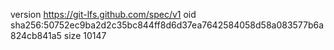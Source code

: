 version https://git-lfs.github.com/spec/v1
oid sha256:50752ec9ba2d2c35bc844ff8d6d37ea7642584058d58a083577b6a824cb841a5
size 10147
